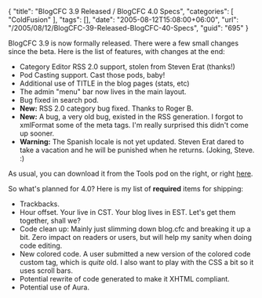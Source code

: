 {
	"title": "BlogCFC 3.9 Released / BlogCFC 4.0 Specs",
	"categories": [
		"ColdFusion"
	],
	"tags": [],
	"date": "2005-08-12T15:08:00+06:00",
	"url": "/2005/08/12/BlogCFC-39-Released-BlogCFC-40-Specs",
	"guid": "695"
}

BlogCFC 3.9 is now formally released. There were a few small changes since the beta. Here is the list of features, with changes at the end:

<ul>
<li>Category Editor
<ii>RSS 2.0 support, stolen from Steven Erat (thanks!)
<li>Pod Casting support. Cast those pods, baby!
<li>Additional use of TITLE in the blog pages (stats, etc)
<li>The admin "menu" bar now lives in the main layout.
<li>Bug fixed in search pod.
<li><b>New:</b> RSS 2.0 category bug fixed. Thanks to Roger B.
<li><b>New:</b> A bug, a very old bug, existed in the RSS generation. I forgot to xmlFormat some of the meta tags. I'm really surprised this didn't come up sooner.
<li><b>Warning:</b> The Spanish locale is not yet updated. Steven Erat dared to take a vacation and he will be punished when he returns. (Joking, Steve. :)
</ul>

As usual, you can download it from the Tools pod on the right, or right <a href="http://ray.camdenfamily.com/blog.zip">here</a>.

So what's planned for 4.0? Here is my list of <b>required</b> items for shipping:

<ul>
<li>Trackbacks.
<li>Hour offset. Your live in CST. Your blog lives in EST. Let's get them together, shall we?
<li>Code clean up: Mainly just slimming down blog.cfc and breaking it up a bit. Zero impact on readers or users, but will help my sanity when doing code editing.
<li>New colored code. A user submitted a new version of the colored code custom tag, which is <i>quite</i> old. I also want to play with the CSS a bit so it uses scroll bars.
<li>Potential rewrite of code generated to make it XHTML compliant.
<li>Potential use of Aura.
</ul>